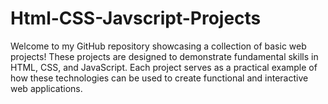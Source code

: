 # Html-CSS-Javscript-Projects
Welcome to my GitHub repository showcasing a collection of basic web projects! These projects are designed to demonstrate fundamental skills in HTML, CSS, and JavaScript. Each project serves as a practical example of how these technologies can be used to create functional and interactive web applications.
